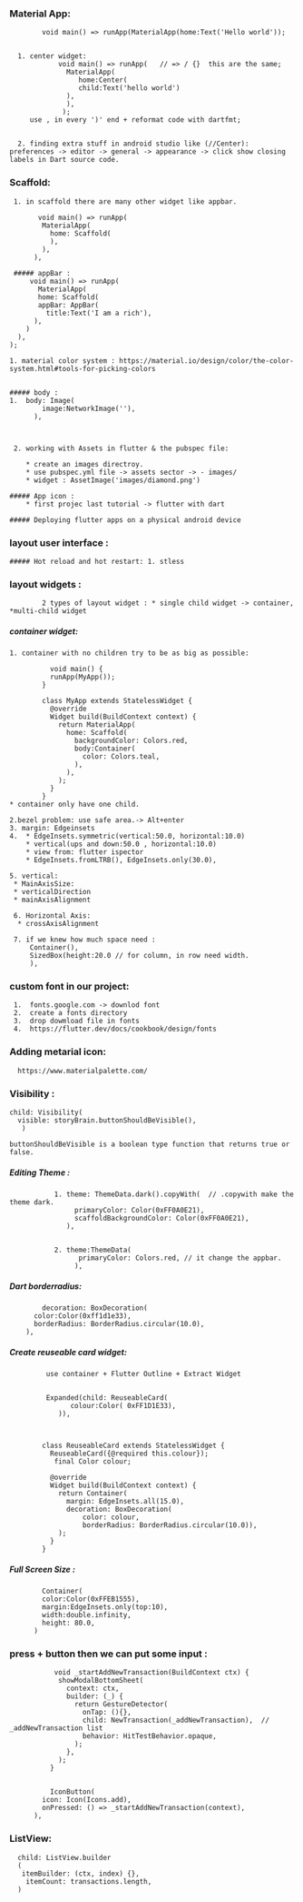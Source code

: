 
### Material App:
            void main() => runApp(MaterialApp(home:Text('Hello world'));
            
            
      1. center widget:
                void main() => runApp(   // => / {}  this are the same;
                  MaterialApp(
                     home:Center(
                     child:Text('hello world')
                  ),
                  ),
                 );
         use , in every ')' end + reformat code with dartfmt;
         
         
      2. finding extra stuff in android studio like (//Center):  preferences -> editor -> general -> appearance -> click show closing labels in Dart source code.
            
         
  ### Scaffold: 
     1. in scaffold there are many other widget like appbar.

           void main() => runApp(
            MaterialApp(
              home: Scaffold(
              ),
            ),
          ),
          
     ##### appBar :
         void main() => runApp(
           MaterialApp(
           home: Scaffold(
           appBar: AppBar(
             title:Text('I am a rich'),
          ),
        )
      ),
    );
    
    1. material color system : https://material.io/design/color/the-color-system.html#tools-for-picking-colors
    
    
    ##### body :
    1.  body: Image(
            image:NetworkImage(''),
          ),
         
      
      
     2. working with Assets in flutter & the pubspec file:
     
        * create an images directroy.
        * use pubspec.yml file -> assets sector -> - images/
        * widget : AssetImage('images/diamond.png')
        
    ##### App icon :
        * first projec last tutorial -> flutter with dart
        
    ##### Deploying flutter apps on a physical android device
    
  ### layout user interface :
    ##### Hot reload and hot restart: 1. stless
    
 
  ### layout widgets :
            2 types of layout widget : * single child widget -> container, *multi-child widget
  ##### container widget: 
    1. container with no children try to be as big as possible:
                        
              void main() {
              runApp(MyApp());
            }

            class MyApp extends StatelessWidget {
              @override
              Widget build(BuildContext context) {
                return MaterialApp(
                  home: Scaffold(
                    backgroundColor: Colors.red,
                    body:Container(
                      color: Colors.teal,
                    ),
                  ),
                );
              }
            }
    * container only have one child.  
            
    2.bezel problem: use safe area.-> Alt+enter
    3. margin: Edgeinsets
    4.  * EdgeInsets.symmetric(vertical:50.0, horizontal:10.0) 
        * vertical(ups and down:50.0 , horizontal:10.0) 
        * view from: flutter ispector 
        * EdgeInsets.fromLTRB(), EdgeInsets.only(30.0),
        
    5. vertical:
     * MainAxisSize: 
     * verticalDirection
     * mainAxisAlignment
     
     6. Horizontal Axis:
      * crossAxisAlignment
      
     7. if we knew how much space need :
         Container(),
         SizedBox(height:20.0 // for column, in row need width.
         ),
         
   ### custom font in our project:
     1.  fonts.google.com -> downlod font
     2.  create a fonts directory
     3.  drop dowmload file in fonts
     4.  https://flutter.dev/docs/cookbook/design/fonts
     
     
  ### Adding metarial icon:
      https://www.materialpalette.com/
      
  ### Visibility :
  
    child: Visibility(
      visible: storyBrain.buttonShouldBeVisible(),
       )
       
    buttonShouldBeVisible is a boolean type function that returns true or false.
    
    
   ##### Editing Theme :
               1. theme: ThemeData.dark().copyWith(  // .copywith make the theme dark.
                    primaryColor: Color(0xFF0A0E21),
                    scaffoldBackgroundColor: Color(0xFF0A0E21),
                  ),
    
       
               2. theme:ThemeData(
                     primaryColor: Colors.red, // it change the appbar.
                    ),
                    
   ##### Dart borderradius:
            decoration: BoxDecoration(
          color:Color(0xff1d1e33),
          borderRadius: BorderRadius.circular(10.0),
        ),
        
   ##### Create reuseable card widget:
             use container + Flutter Outline + Extract Widget 
            
            
             Expanded(child: ReuseableCard(
                   colour:Color( 0xFF1D1E33),
                )),
                
                
                
            class ReuseableCard extends StatelessWidget {
              ReuseableCard({@required this.colour});
               final Color colour;

              @override
              Widget build(BuildContext context) {
                return Container(
                  margin: EdgeInsets.all(15.0),
                  decoration: BoxDecoration(
                      color: colour,
                      borderRadius: BorderRadius.circular(10.0)),
                );
              }
            }
         
         
   ##### Full Screen Size :
            Container(
            color:Color(0xFFEB1555),
            margin:EdgeInsets.only(top:10),
            width:double.infinity,
            height: 80.0,
          )
           
  
              
  ### press + button then we can put some input :
  
  
               void _startAddNewTransaction(BuildContext ctx) {
                showModalBottomSheet(
                  context: ctx,
                  builder: (_) {
                    return GestureDetector(
                      onTap: (){},
                      child: NewTransaction(_addNewTransaction),  // _addNewTransaction list 
                      behavior: HitTestBehavior.opaque,
                    );
                  },
                );
              }
              
              
              IconButton(
            icon: Icon(Icons.add),
            onPressed: () => _startAddNewTransaction(context),
          ),
         
         
   ### ListView:
      child: ListView.builder
      (
       itemBuilder: (ctx, index) {},
        itemCount: transactions.length,
      )
